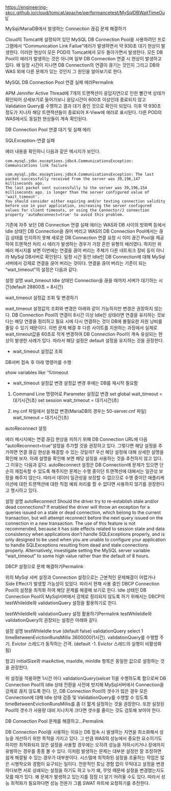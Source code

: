 # 
https://engineering-skcc.github.io/cloud/tomcat/apache/performancetest/MySqlDBWaitTimeOut/

MySql/MariaDB에서 발생하는 Connection 끊김 문제 해결하기

Cloud의 Tomcat에 설정되어 있던 MySQL DB Connection Pool을 사용하려던 프로그램에서 “Communication Link Failue”에러가 발생하면서 약 930초 대기 현상이 발생한다.
이러한 현상이 모든 POD의 Tomcat에서 모두 돌아가면서 발생한다.
모든 DB Pool이 에러가 발생하는 것은 아니며 일부 DB Connection 연결 시 현상이 발생하고 있다.
왜 일정 시간이 지나면 DB Connection의 연결이 끊기는 것인지 그리고 DB와 WAS 외에 다른 문제가 있는 것인지 그 원인을 알아보기로 한다.


MySQL DB Connection Pool 연결 실패 에러Permalink


APM Jennifer Active Thread에 7개의 트랜잭션이 응답지연으로 인한 빨간색 상태가 확인되어 상세보기로 들어가보니 응답시간이 600초 이상인데 종료되지 않고 Validation Query를 수행하고 결과 대기 중인 것으로 확인이 되었다.
이후 약 930초 정도가 지나자 해당 트랜잭션들이 종료되어 X-View에 에러로 표시된다.
다른 POD의 WAS에서도 동일한 현상들이 계속 확인된다.


DB Connection Pool 연결 대기 및 실패 에러





SQLException-연결 실패

에러 내용을 확인하니 다음과 같은 메시지가 보인다.

```
com.mysql.jdbc.exceptions.jdbc4.CommunicationsException: Communications link failure

com.mysql.jdbc.exceptions.jdbc4.CommunicationsException: The last packet successfully received from the server was 39,196,147 milliseconds ago.
The last packet sent successfully to the server was 39,196,154 milliseconds ago. is longer than the server configured value of 'wait_timeout'. 
You should consider either expiring and/or testing connection validity before use in your application, increasing the server configured values for client timeouts, or using the Connector/J connection property 'autoReconnect=true' to avoid this problem.
```


기존에 자주 보던 DB Connection 연결 실패 에러는 WAS와 DB 사이의 방화벽 등에서 Idle 상태인 DB Connection을 끊어 버리고 WAS의 DB Connection Pool에서는 끊김 상태를 인지하지 못해 새로운 DB Connection 연결 요청 시 이미 끊긴 Pool을 제공하여 트랜잭션 처리 시 에러가 발생하는 경우가 가장 흔한 유형의 에러였다.
하지만 위 에러 메시지를 보면 이번에는 연결을 끊어 버리는 주체가 다른 네트워크 장비 등이 아니라 MySql DB서버로 확인된다.
일정 시간 동안 Idle인 DB Connection에 대해 MySql서버에서 강제로 연결을 끊어 버리는 것이다.
연결을 끊어 버리는 기준이 되는 “wait_timeout”의 설정은 다음과 같다.


설정	설명
wait_timeout	Idle 상태인 Connection을 끊을 때까지 서버가 대기하는 시간(default 28800초 = 8시간)



wait_timeout 설정값 조회 및 변경하기

wait_timeout 설정값의 조회와 변경은 아래와 같이 가능하지만 변경은 권장하지 않는다.
DB Connection Pool의 연결이 8시간 이상 Idle인 상태라면 연결을 유지하는 것보다는 해당 연결을 정리하고 필요 시에 다시 연결하는 것이 DB에 불필요한 자원 낭비를 줄일 수 있기 때문이다.
이번 문제 해결 후 다른 사이트를 지원하는 과정에서 실제로 wait_timeout값을 60초로 작게 변경하여 DB Connection Pool이 계속 유실되는 현상이 발생한 사례가 있다.
따라서 해당 설정은 default 설정을 유지하는 것을 권장한다.

- wait_timeout 설정값 조회

DB서버 접속 후 아래 명령어를 수행

show variables like '%timeout
- wait_timeout 설정값 변경
  설정값 변경 후에는 DB를 재시작 필요함

1. Command Line 명령어로 Parameter 설정값 변경
  set global wait_timeout = 대기시간(초)
  set session wait_timeout = 대기시간(초)

1. my.cnf 파일에서 설정값 변경(MariaDB의 경우는 50-server.cnf 파일)
  wait_timeout = 대기시간(초)




autoReconnect 설정

에러 메시지에는 연결 끊김 현상을 피하기 위해 DB Connection URL에 다음 “autoReconnect=true”설정을 추가할 것을 권장하고 있다.
그렇다면 해당 설정을 추가하면 연결 끊김 현상을 해결할 수 있는 것일까?
우선 해당 설정에 대해 상세한 설명을 확인해 보자.
아래 설명을 확인해 보면 해당 설정을 사용하는 것을 추천하지 않고 있다.
그 이유는 다음과 같다.
autoReconnect 설정은 DB Connection에 문제가 있으면 단순히 재접속할 수 있도록 해주지만 문제는 수행 중이던 트랜잭션에 대해서는 일관성 보장을 해주지 않는다.
따라서 데이터 일관성을 보장할 수 없으므로 수행 중이던 애플리케이션에 대한 트랜잭션에 대한 직접 예외 처리를 할 수 없다면 사용하지 않기를 권장한다고 명시하고 있다.

설정	설명
autoReconnect	Should the driver try to re-establish stale and/or dead connections? If enabled the driver will throw an exception for a queries issued on a stale or dead connection, which belong to the current transaction, but will attempt reconnect before the next query issued on the connection in a new transaction. The use of this feature is not recommended, because it has side effects related to session state and data consistency when applications don’t handle SQLExceptions properly, and is only designed to be used when you are unable to configure your application to handle SQLExceptions resulting from dead and stale connections properly. Alternatively, investigate setting the MySQL server variable “wait_timeout” to some high value rather than the default of 8 hours.



DBCP 설정으로 문제 해결하기Permalink

위의 MySql 서버 설정과 Connection 설정으로는 근본적인 문제해결이 어렵거나 Side Effect가 발생할 가능성이 있었다.
따라서 현재 사용 중인 DBCP Connection Pool의 설정을 최적화 하여 해당 문제를 해결해 보기로 한다.
Idle 상태인 DB Connection Pool이 MySql서버에서 강제로 정리되지 않도록 하기 위해서는 DBCP의 testWhileIdle와 validationQuery 설정을 활용하기로 한다.


testWhileIdle와 validationQuery 설정 활용하기Permalink
testWhileIdle와 validationQuery의 권장되는 설정은 아래와 같다.

설정	설명
testWhileIdle	true (default false)
validationQuery	select 1
timeBetweenEvictionRunsMillis	3600000(1시간). validationQuery를 수행할 주기. Evictor 스레드가 동작하는 간격. (default -1. Evictor 스레드의 실행이 비활성화됨)

참고) initialSize와 maxActive, maxIdle, minIdle 항목은 동일한 값으로 설정하는 것을 권장한다.



위 설정을 적용하면 1시간 마다 validationQuery(selcet 1)을 수행하도록 함으로써 DB Connection Pool의 Idle 상태 전환을 사전에 방지해 MySql서버에서 Connection을 강제로 끊지 않도록 한다.
단, DB Connection Pool의 갯수가 많은 경우 모든 Connection에 대해 Idle 상태 검증 및 ValidationQuery를 수행할 수 있도록 timeBetweenEvictionRunsMillis를 좀 더 짧게 설정하는 것을 권장한다.
또한 설정된 Pool의 갯수가 사용량 대비 지나치게 크다면 갯수를 줄이는 것도 검토해 보아야 한다.



DB Connection Pool 문제를 해결하고…Permalink

DB Connection Pool을 사용하는 이유는 DB 접속 시 발생하는 지연을 최소화해서 성능을 개선하기 위한 목적을 가지고 있다.
그 만큼 WAS의 성능에서 중요한 요소이기도 하지만 최적화되지 않은 설정을 사용할 경우에는 오히려 성능을 저하시키거나 장애까지 유발하는 경우를 종종 볼 수 있다.
이처럼 발생하는 문제는 대부분 설정만 잘 조정하면 쉽게 해결될 수 있는 경우가 대부분이다.
시스템에 최적화된 설정을 조율하는 작업은 많은 시행착오와 경험이 요구되는 일이다.
전문적인 튜닝 경험 없이 무턱대고 설정을 변경하다보면 서로 상쇄되는 설정을 하기도 하고 누가 왜, 무엇 때문에 설정을 변경했는지도 모를 때가 있다.
왜 문제가 발생하고 있는지를 점점 더 알기 어려울 수도 있다.
따라서 성능 최적화가 필요하다면 성능 전문가 그룹 SWAT 파트에 요청하기를 추천한다.